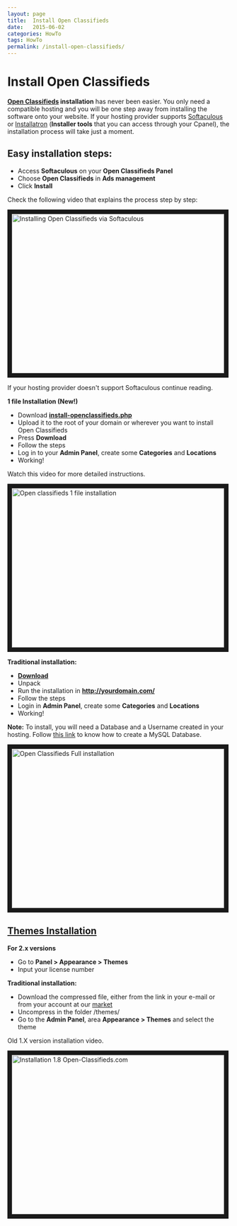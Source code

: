 ```yaml
---
layout: page
title:  Install Open Classifieds
date:   2015-06-02
categories: HowTo
tags: HowTo
permalink: /install-open-classifieds/
---
```

# Install Open Classifieds

**[Open Classifieds](http://open-classifieds.com/) installation** has never been easier. You only need a compatible hosting and you will be one step away from installing the software onto your website. If your hosting provider supports [Softaculous](http://www.softaculous.com/softwares/admanager/OpenClassifieds) or [Installatron](http://installatron.com/openclassifieds) (**Installer tools** that you can access through your Cpanel), the installation process will take just a moment.

## Easy installation steps:

+ Access **Softaculous** on your **Open Classifieds Panel**
+ Choose **Open Classifieds** in **Ads management**
+ Click **Install**

Check the following video that explains the process step by step:

<a href="https://www.youtube.com/watch?v=EjNjkUEJS08" target="_blank"><img src="http://img.youtube.com/vi/EjNjkUEJS08/0.jpg" 
alt="Installing Open Classifieds via Softaculous " width="480" height="360" border="10" /></a>


If your hosting provider doesn't support Softaculous continue reading.

**1 file Installation (New!)**

+ Download **[install-openclassifieds.php](https://raw.githubusercontent.com/open-classifieds/openclassifieds2/master/install-openclassifieds.php)**
+ Upload it to the root of your domain or wherever you want to install Open Classifieds
+ Press **Download**
+ Follow the steps
+ Log in to your **Admin Panel**, create some **Categories** and **Locations**
+ Working!

Watch this video for more detailed instructions.

<a href="https://www.youtube.com/watch?v=L2-b8r8DAfU" target="_blank"><img src="http://img.youtube.com/vi/L2-b8r8DAfU/0.jpg" 
alt="Open classifieds 1 file installation" width="480" height="360" border="10" /></a>

**Traditional installation:**

+ **[Download](http://open-classifieds.com/download/)**
+ Unpack
+ Run the installation in **http://yourdomain.com/**
+ Follow the steps
+ Login in **Admin Panel**, create some **Categories** and **Locations**
+ Working!

**Note:** To install, you will need a Database and a Username created in your hosting. Follow [this link](http://docs.yclas.com/create-mysql-database/) to know how to create a MySQL Database.

<a href="https://www.youtube.com/watch?v=PLW0qfeWudE" target="_blank"><img src="http://img.youtube.com/vi/PLW0qfeWudE/0.jpg" 
alt="Open Classifieds Full installation" width="480" height="360" border="10" /></a>

## <a name="theme-installation"></a>[Themes Installation](#theme-installation)

**For 2.x versions**

+ Go to **Panel > Appearance > Themes**
+ Input your license number

**Traditional installation:**

+ Download the compressed file, either from the link in your e-mail or from your account at our [market](http://market.open-classifieds.com/oc-panel/profile)
+ Uncompress in the folder /themes/
+ Go to the **Admin Panel**, area **Appearance > Themes** and select the theme


Old 1.X version installation video.

<a href="https://www.youtube.com/watch?v=u8KbTWoy4jM" target="_blank"><img src="http://img.youtube.com/vi/u8KbTWoy4jM/0.jpg" 
alt="Installation 1.8 Open-Classifieds.com" width="480" height="360" border="10" /></a>

